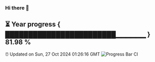 ### Hi there 👋
⏳ Year progress { ████████████████████████▁▁▁▁▁▁ } 81.98 %
---
⏰ Updated on Sun, 27 Oct 2024 01:26:16 GMT
![Progress Bar CI](https://github.com/liununu/liununu/workflows/Progress%20Bar%20CI/badge.svg)
